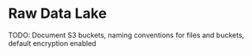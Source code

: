 # Raw Data Lake

TODO: Document S3 buckets, naming conventions for files and buckets, default encryption enabled


